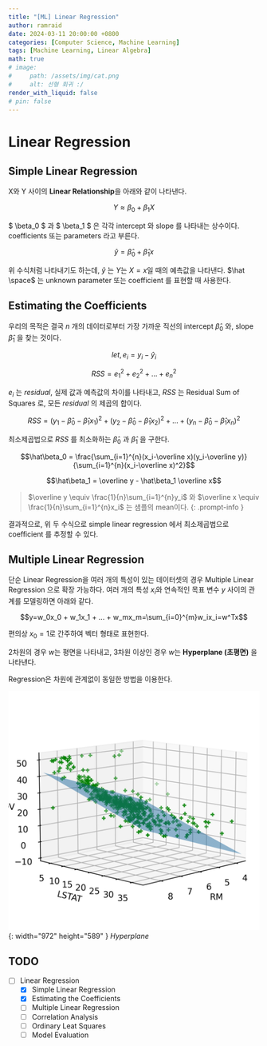 ```yaml
---
title: "[ML] Linear Regression"
author: ramraid
date: 2024-03-11 20:00:00 +0800
categories: [Computer Science, Machine Learning]
tags: [Machine Learning, Linear Algebra]
math: true
# image:
#     path: /assets/img/cat.png
#     alt: 선형 회귀 :/
render_with_liquid: false
# pin: false
---
```


# Linear Regression

## Simple Linear Regression

X와 Y 사이의 **Linear Relationship**을 아래와 같이 나타낸다.

$$ Y \approx  \beta_0 + \beta_1X $$

$ \beta_0 $ 과 $ \beta_1 $ 은 각각 intercept 와 slope 를 나타내는 상수이다. coefficients 또는 parameters 라고 부른다.

$$ \hat y = \hat\beta_0 + \hat\beta_1x $$

위 수식처럼 나타내기도 하는데, $\hat y$ 는 $Y$는 $X=x$일 때의 예측값을 나타낸다. $\hat \space$ 는 unknown parameter 또는 coefficient 를 표현할 때 사용한다.

## Estimating the Coefficients

우리의 목적은 결국 $n$ 개의 데이터로부터 가장 가까운 직선의 intercept $\hat \beta_0$ 와, slope $\hat \beta_1$ 을 찾는 것이다.

$$let, e_i = y_i-\hat y_i$$

$$RSS = e_1^2 + e_2^2 + ... + e_n^2$$

$e_i$ 는 $residual$,  실제 값과 예측값의 차이를 나타내고, $RSS$ 는 Residual Sum of Squares 로, 모든 $residual$ 의 제곱의 합이다.

$$RSS = (y_1 - \hat \beta_0 - \hat \beta_1x_1)^2 + (y_2 - \hat \beta_0 - \hat \beta_1x_2)^2 + ... + (y_n - \hat \beta_0 - \hat \beta_1x_n)^2 $$

최소제곱법으로 $RSS$ 를 최소화하는 $\hat\beta_0$ 과 $\hat\beta_1$ 을 구한다.

$$\hat\beta_0 = \frac{\sum_{i=1}^{n}(x_i-\overline x)(y_i-\overline y)}{\sum_{i=1}^{n}(x_i-\overline x)^2}$$

$$\hat\beta_1 = \overline y - \hat\beta_1 \overline x$$

> $\overline y \equiv \frac{1}{n}\sum_{i=1}^{n}y_i$ 와 $\overline x \equiv \frac{1}{n}\sum_{i=1}^{n}x_i$ 는 샘플의 mean이다.
{: .prompt-info }

결과적으로, 위 두 수식으로 simple linear regression 에서 최소제곱법으로 coefficient 를 추정할 수 있다.

## Multiple Linear Regression

단순 Linear Regression을 여러 개의 특성이 있는 데이터셋의 경우 Multiple Linear Regression 으로 확장 가능하다.
여러 개의 특성 $x_i$와 연속적인 목표 변수 $y$ 사이의 관계를 모델링하면 아래와 같다.

$$y=w_0x_0 + w_1x_1 + ... + w_mx_m=\sum_{i=0}^{m}w_ix_i=w^Tx$$

편의상 $x_0=1$로 간주하여 벡터 형태로 표현한다.

2차원의 경우 $w$는 평면을 나타내고, 3차원 이상인 경우 $w$는 **Hyperplane (초평면)** 을 나타낸다.

Regression은 차원에 관계없이 동일한 방법을 이용한다.

![Hyperplane](/assets/img/posts/MachineLearning/ML-Linear-Regression/ML-Linear-Regression-01.png){: width="972" height="589" }
_Hyperplane_

## TODO

- [ ] Linear Regression
    - [x] Simple Linear Regression
    - [x] Estimating the Coefficients
    - [ ] Multiple Linear Regression
    - [ ] Correlation Analysis
    - [ ] Ordinary Leat Squares
    - [ ] Model Evaluation 